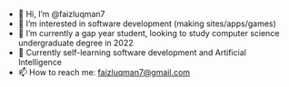 - 👋 Hi, I’m @faizluqman7
- 👀 I’m interested in software development (making sites/apps/games)
- 🌱 I’m currently a gap year student, looking to study computer science undergraduate degree in 2022
-  Currently self-learning software development and Artificial Intelligence
- 📫 How to reach me: faizluqman7@gmail.com

<!---
faizluqman7/faizluqman7 is a ✨ special ✨ repository because its `README.md` (this file) appears on your GitHub profile.
You can click the Preview link to take a look at your changes.
--->

